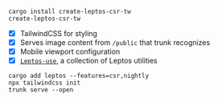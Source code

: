 ```
cargo install create-leptos-csr-tw
create-leptos-csr-tw
```

- [x] TailwindCSS for styling
- [x] Serves image content from `/public` that trunk recognizes
- [x] Mobile viewport configuration 
- [x] [`Leptos-use`](https://github.com/Synphonyte/leptos-use), a collection of Leptos utilities

```
cargo add leptos --features=csr,nightly
npx tailwindcss init
trunk serve --open
```
